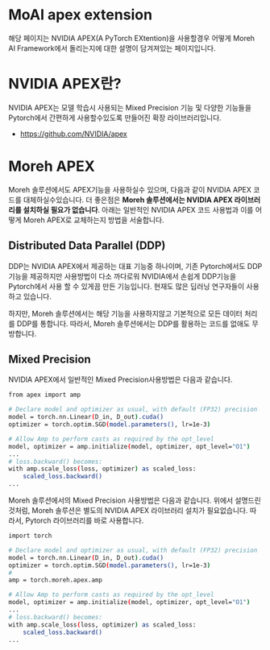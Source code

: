 # MoAI apex extension

해당 페이지는 NVIDIA APEX(A PyTorch EXtention)을 사용할경우 어떻게 Moreh AI Framework에서 돌리는지에 대한 설명이 담겨져있는 페이지입니다.

# NVIDIA APEX란?

NVIDIA APEX는 모델 학습시 사용되는 Mixed Precision 기능 및 다양한 기능들을 Pytorch에서 간편하게 사용할수있도록 만들어진 확장 라이브러리입니다.

- https://github.com/NVIDIA/apex

# Moreh APEX

Moreh 솔루션에서도 APEX기능을 사용하실수 있으며, 다음과 같이 NVIDIA APEX 코드를 대체하실수있습니다. 더 좋은점은 **Moreh 솔루션에서는 NVIDIA APEX 라이브러리를 설치하실 필요가 없습니다**. 아래는 일반적인 NVIDIA APEX 코드 사용법과 이를 어떻게 Moreh APEX로 교체하는지 방법을 서술합니다.

## Distributed Data  Parallel (DDP)

DDP는 NVIDIA APEX에서 제공하는 대표 기능중 하나이며, 기존 Pytorch에서도 DDP기능을 제공하지만 사용방법이 다소 까다로워 NVIDIA에서 손쉽게 DDP기능을 Pytorch에서 사용 할 수 있게끔 만든 기능입니다. 현재도 많은 딥러닝 연구자들이 사용하고 있습니다.

하지만, Moreh 솔루션에서는 해당 기능을 사용하지않고 기본적으로 모든 데이터 처리를 DDP를 통합니다. 따라서, Moreh 솔루션에서는 DDP를 활용하는 코드를 없애도 무방합니다.

## Mixed Precision

NVIDIA APEX에서 일반적인 Mixed Precision사용방법은 다음과 같습니다.

```bash
from apex import amp

# Declare model and optimizer as usual, with default (FP32) precision
model = torch.nn.Linear(D_in, D_out).cuda()
optimizer = torch.optim.SGD(model.parameters(), lr=1e-3)

# Allow Amp to perform casts as required by the opt_level
model, optimizer = amp.initialize(model, optimizer, opt_level="O1")
...
# loss.backward() becomes:
with amp.scale_loss(loss, optimizer) as scaled_loss:
    scaled_loss.backward()
...
```

Moreh 솔루션에서의 Mixed Precision 사용방법은 다음과 같습니다. 위에서 설명드린것처럼, Moreh 솔루션은 별도의 NVIDIA APEX 라이브러리 설치가 필요없습니다. 따라서, Pytorch 라이브러리를 바로 사용합니다.

```bash
import torch

# Declare model and optimizer as usual, with default (FP32) precision
model = torch.nn.Linear(D_in, D_out).cuda()
optimizer = torch.optim.SGD(model.parameters(), lr=1e-3)
# 
amp = torch.moreh.apex.amp

# Allow Amp to perform casts as required by the opt_level
model, optimizer = amp.initialize(model, optimizer, opt_level="O1")
...
# loss.backward() becomes:
with amp.scale_loss(loss, optimizer) as scaled_loss:
    scaled_loss.backward()
...
```